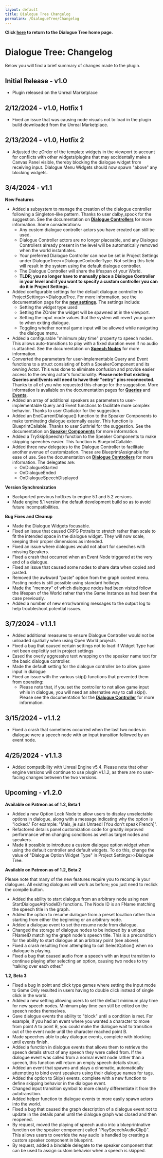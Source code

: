```yaml
---
layout: default
title: Dialogue Tree Changelog
permalink: /DialogueTree/Changelog
---
```

**Click [here](DialogueTree.md) to return to the Dialogue Tree home page.** 

# Dialogue Tree: Changelog
Below you will find a brief summary of changes made to the plugin. 

## Initial Release - v1.0  
- Plugin released on the Unreal Marketplace 

## 2/12/2024 - v1.0, Hotfix 1 
- Fixed an issue that was causing node visuals not to load in the plugin build downloaded from the Unreal Marketplace. 

## 2/13/2024 - v1.0, Hotfix 2
- Adjusted the zOrder of the template widgets in the viewport to account for conflicts with other widgets/plugins that may accidentally make a Canvas Panel visible, thereby blocking the dialogue widget from receiving input. Dialogue Menu Widgets should now spawn "above" any blocking widgets. 

## 3/4/2024 - v1.1
**New Features**
- Added a subsystem to manage the creation of the dialogue controller following a Singleton-like pattern. Thanks to user dalby_spook for the suggestion. See the documentation on [**Dialogue Controllers**](Documentation/DialogueController.md) for more information. Some considerations: 
    * Any custom dialogue controller actors you have created can still be used. 
    * Dialogue Controller actors are no longer placeable, and any Dialogue Controllers already present in the level will be automatically removed when the world instantiates.
    * Your preferred Dialogue Controller can now be set in Project Settings under DialogueTree>>DialogueControllerType. Not setting this field will result in the system using the default dialogue controller. 
    * The Dialogue Controller will share the lifespan of your World. 
    * **TLDR; you no longer have to manually place a Dialogue Controller in your level and if you want to specify a custom controller you can do it in Project Settings.**
- Added configurable settings for the default dialogue controller to ProjectSettings>>DialogueTree. For more information, see the documentation page for the [**new settings**](Documentation/PluginSettings.md). The settings include: 
    * Setting the widget type used 
    * Setting the ZOrder the widget will be spawned at in the viewport. 
    * Setting the input mode values that the system will revert your game to when exiting dialogue.
    * Toggling whether normal game input will be allowed while navigating the dialogue menu. 
- Added a configurable "minimum play time" property to speech nodes. This allows auto-transitions to play with a fixed duration even if no audio is attached. See the documentation on [**Speech Nodes**](Documentation/DialogueNodes.md#speech-node) for more information. 
- Converted the parameters for user-implementable Query and Event functions to a struct consisting of both a SpeakerComponent and its owning Actor. This was done to eliminate confusion and provide easier access to the owning actor's functionality. **Please note that existing Queries and Events will need to have their "entry" pins reconnected.** Thanks to all of you who requested this change for the suggestion. More information is available on the documentation pages for [**Queries**](Documentation/DialogueQuery.md) and [**Events**](Documentation/DialogueEvent.md).
- Added an array of additional speakers as parameters to user-implementable Query and Event functions to facilitate more complex behavior. Thanks to user Gladiator for the suggestion. 
- Added an EndCurrentDialogue() function to the Speaker Components to make terminating dialogue externally easier. This function is BlueprintCallable. Thanks to user Suthriel for the suggestion. See the documentation on [**Speaker Components**](Documentation/DialogueSpeakerComponent.md) for more information. 
- Added a TrySkipSpeech() function to the Speaker Components to make skipping speeches easier. This function is BlueprintCallable. 
- Added three new delegates to the Dialogue Controller to facilitate another avenue of customization. These are BlueprintAssignable for ease of use. See the documentation on [**Dialogue Controllers**](Documentation/DialogueController.md) for more information. The delegates are:
    * OnDialogueStarted
    * OnDialogueEnded
    * OnDialogueSpeechDisplayed

**Version Synchronization**
- Backported previous hotfixes to engine 5.1 and 5.2 versions.
- Made engine 5.1 version the default development build so as to avoid future incompatibilities. 

**Bug Fixes and Cleanup**
- Made the Dialogue Widgets focusable. 
- Fixed an issue that caused CRPG Potraits to stretch rather than scale to fit the intended space in the dialogue widget. They will now scale, keeping their proper dimensions as intended.
- Fixed an issue where dialogues would not abort for speeches with missing Speakers. 
- Fixed a crash that occurred when an Event Node triggered at the very end of a dialogue. 
- Fixed an issue that caused some nodes to share data when copied and pasted. 
- Removed the awkward "paste" option from the graph context menu. Pasting nodes is still possible using standard hotkeys.
- Made the "memory" of which dialogue nodes had been visited follow the lifespan of the World rather than the Game Instance as had been the case previously.  
- Added a number of new error/warning messages to the output log to help troubleshoot potential issues. 

## 3/7/2024 - v1.1.1
- Added additional measures to ensure Dialogue Controller would not be unloaded spatially when using Open World projects
- Fixed a bug that caused certain settings not to load if Widget Type had not been explicitly set in project settings
- Eased the overly aggressive text wrapping on the speaker name text for the basic dialogue controller.
- Made the default setting for the dialogue controller be to allow game input in dialogue 
- Fixed an issue with the various skip() functions that prevented them from operating:
    * Please note that, if you set the controller to not allow game input while in dialogue, you will need an alternative way to call skip(). Please see the documentation for the [**Dialogue Controller**](Documentation/DialogueController.md) for more information.

## 3/15/2024 - v1.1.2
- Fixed a crash that sometimes occurred when the last two nodes in dialogue were a speech node with an input transition followed by an event node.

## 4/25/2024 - v1.1.3
- Added compatibility with Unreal Engine v5.4. Please note that other engine versions will continue to use plugin v1.1.2, as there are no user-facing changes between the two versions.

## Upcoming - v1.2.0
**Available on Patreon as of 1.2, Beta 1**
- Added a new Option Lock Node to allow users to display unselectable options in dialogue, along 
with a message indicating why the option is "locked." For example: "Mais, je suis Unraed! [You don't speak French]".
- Refactored details panel customization code for greatly improved performance when changing conditions as well as target nodes and speakers. 
- Made it possible to introduce a custom dialogue option widget when using the default controller 
and default widgets. To do this, change the value of "Dialogue Option Widget Type" in Project Settings>>Dialogue Tree. 

**Available on Patreon as of 1.2, Beta 2**

Please note that many of the new features require you to recompile your dialogues. All existing dialogues will work as before; you just need to reclick the compile button. 

- Added the ability to start dialogue from an arbitrary node using new StartDialogueAt(NodeID) functions. The Node ID is an FName matching the speech title in the graph. 
- Added the option to resume dialogue from a preset location rather than starting from either the beginning or an arbitrary node. 
- Added a dialogue event to set the resume node from dialogue. 
- Changed the storage of dialogue nodes to be indexed by a unique FNameID matching the graph node's speech title. This is a precondition for the ability to start dialogue at an arbitrary point (see above).
- Fixed a crash resulting from attempting to call SelectOption() when no dialogue is playing.
- Fixed a bug that caused audio from a speech with an input transition to continue playing after selecting an option, causing two nodes to try "talking over each other." 

**1.2, Beta 3**
- Fixed a bug in point and click type games where setting the input mode to Game Only resulted in users having to double click instead of single click in the world.
- Added a new setting allowing users to set the default minimum play time for new speech nodes. Minimum play time can still be edited on the speech nodes themselves. 
- Gave dialogue events the ability to "block" until a condition is met. For example, if you had an event where you wanted a character to move from point A to point B, you could make the dialogue wait to transition out of the event node until the character reached point B. 
- Made speeches able to play dialogue events, complete with blocking until events finish. 
- Added a function in dialogue events that allows them to retrieve the speech details struct of any speech they were called from. If the dialogue event was called from a normal event node rather than a speech, this function will return an empty speech details struct. 
- Added an event that spawns and plays a cinematic, automatically attempting to bind event speakers using their dialogue names for tags.
- Added the option to Skip() events, complete with a new function to define skipping behavior in the dialogue event.
- Changed input transition symbol to more clearly differentiate it from the autotransition.
- Added helper function to dialogue events to more easily spawn actors into the world. 
- Fixed a bug that caused the graph description of a dialogue event not to update in the details panel until the dialogue graph was closed and then reopened. 
- By request, moved the playing of speech audio into a blueprintnative function on the speaker component called "PlaySpeechAudioClip()". This allows users to override the way audio is handled by creating a custom speaker component in blueprint. 
- By request, added a bindable delegate to the speaker component that can be used to assign custom behavior when a speech is skipped. 